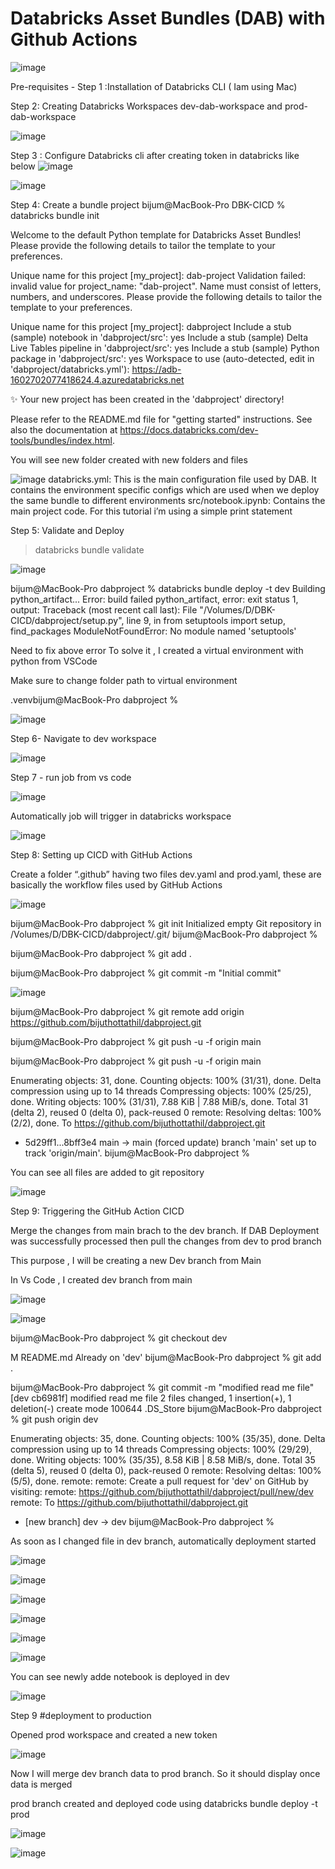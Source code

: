 # Databricks Asset Bundles (DAB) with Github Actions
![image](https://github.com/user-attachments/assets/d6bd9556-6f4d-4f63-b164-073b43817f13)

Pre-requisites - 
Step 1 :Installation of Databricks CLI ( Iam using Mac)

Step 2: Creating Databricks Workspaces dev-dab-workspace and prod-dab-workspace

![image](https://github.com/user-attachments/assets/61922cda-a24c-4955-8251-b862cbdddfec)

Step 3 : Configure Databricks cli after creating token in databricks like below
![image](https://github.com/user-attachments/assets/38f9711d-5d84-4233-925f-ff09498312a7)

![image](https://github.com/user-attachments/assets/6a3339e0-7635-47b9-b869-5483ed8ca575)

Step 4: Create a bundle project
bijum@MacBook-Pro DBK-CICD % databricks bundle init

Welcome to the default Python template for Databricks Asset Bundles!
Please provide the following details to tailor the template to your preferences.

Unique name for this project [my_project]: dab-project
Validation failed: invalid value for project_name: "dab-project". Name must consist of letters, numbers, and underscores.
Please provide the following details to tailor the template to your preferences.

Unique name for this project [my_project]: dabproject
Include a stub (sample) notebook in 'dabproject/src': yes
Include a stub (sample) Delta Live Tables pipeline in 'dabproject/src': yes
Include a stub (sample) Python package in 'dabproject/src': yes
Workspace to use (auto-detected, edit in 'dabproject/databricks.yml'): https://adb-1602702077418624.4.azuredatabricks.net

✨ Your new project has been created in the 'dabproject' directory!

Please refer to the README.md file for "getting started" instructions.
See also the documentation at https://docs.databricks.com/dev-tools/bundles/index.html.

You will see new folder created with new folders and files

![image](https://github.com/user-attachments/assets/14e1c923-4795-4388-8a51-8697ba4ec561)
databricks.yml: This is the main configuration file used by DAB. It contains the environment specific configs which are used when we deploy the same bundle to different environments
src/notebook.ipynb: Contains the main project code. For this tutorial i’m using a simple print statement



Step 5: Validate and Deploy

 >databricks bundle validate

![image](https://github.com/user-attachments/assets/d558d8cb-6ea7-4f11-a4f2-685d078c53f0)

bijum@MacBook-Pro dabproject % databricks bundle deploy -t dev
Building python_artifact...
Error: build failed python_artifact, error: exit status 1, output: Traceback (most recent call last):
  File "/Volumes/D/DBK-CICD/dabproject/setup.py", line 9, in <module>
    from setuptools import setup, find_packages
ModuleNotFoundError: No module named 'setuptools'

Need to fix above error
To solve it , I created a virtual environment with python from VSCode

Make sure to change folder path to virtual environment

.venvbijum@MacBook-Pro dabproject % 

![image](https://github.com/user-attachments/assets/d14adc3a-88bf-4851-9bc6-53e367beb02c)


Step 6- Navigate to dev workspace

![image](https://github.com/user-attachments/assets/b233eea8-9f4d-4b4e-b3ce-eb0a8b2fb59c)

Step 7 - run job from vs code

![image](https://github.com/user-attachments/assets/5e82e211-e625-43e3-80e1-d03f3867b7b4)

Automatically job will trigger in databricks workspace

![image](https://github.com/user-attachments/assets/8583022e-9fb0-43d0-9db1-784b4253abba)


Step 8: Setting up CICD with GitHub Actions

Create a folder “.github” having two files dev.yaml and prod.yaml, these are basically the workflow files used by GitHub Actions

![image](https://github.com/user-attachments/assets/bea6f998-20f6-46ab-8fe4-fe035f4d484a)

bijum@MacBook-Pro dabproject % git init
Initialized empty Git repository in /Volumes/D/DBK-CICD/dabproject/.git/
bijum@MacBook-Pro dabproject % 

bijum@MacBook-Pro dabproject % git add .

bijum@MacBook-Pro dabproject % git commit -m "Initial commit"

![image](https://github.com/user-attachments/assets/7cc04ef7-fedf-4267-b08a-e7aadf2b0bd1)

bijum@MacBook-Pro dabproject % git remote add origin https://github.com/bijuthottathil/dabproject.git

bijum@MacBook-Pro dabproject % git push -u -f origin main


bijum@MacBook-Pro dabproject % git push -u -f origin main

Enumerating objects: 31, done.
Counting objects: 100% (31/31), done.
Delta compression using up to 14 threads
Compressing objects: 100% (25/25), done.
Writing objects: 100% (31/31), 7.88 KiB | 7.88 MiB/s, done.
Total 31 (delta 2), reused 0 (delta 0), pack-reused 0
remote: Resolving deltas: 100% (2/2), done.
To https://github.com/bijuthottathil/dabproject.git
 + 5d29ff1...8bff3e4 main -> main (forced update)
branch 'main' set up to track 'origin/main'.
bijum@MacBook-Pro dabproject % 

You can see all files are added to git repository

![image](https://github.com/user-attachments/assets/3551daf8-01fe-43e9-a0da-8c2046fdfe11)


Step 9: Triggering the GitHub Action CICD

Merge the changes from main brach to the dev branch. If DAB Deployment was successfully processed then pull the changes from dev to prod branch

This purpose , I will be creating a new Dev branch from Main

In Vs Code , I created dev branch from main

![image](https://github.com/user-attachments/assets/b2fea030-f10d-4948-a85c-a50b243c493b)

![image](https://github.com/user-attachments/assets/630436f9-8801-4f1a-8a10-447054fa3191)


bijum@MacBook-Pro dabproject % git checkout dev

M       README.md
Already on 'dev'
bijum@MacBook-Pro dabproject % git add .

bijum@MacBook-Pro dabproject % git commit -m "modified read me file"                     
[dev cb6981f] modified read me file
 2 files changed, 1 insertion(+), 1 deletion(-)
 create mode 100644 .DS_Store
bijum@MacBook-Pro dabproject % git push origin dev

Enumerating objects: 35, done.
Counting objects: 100% (35/35), done.
Delta compression using up to 14 threads
Compressing objects: 100% (29/29), done.
Writing objects: 100% (35/35), 8.58 KiB | 8.58 MiB/s, done.
Total 35 (delta 5), reused 0 (delta 0), pack-reused 0
remote: Resolving deltas: 100% (5/5), done.
remote: 
remote: Create a pull request for 'dev' on GitHub by visiting:
remote:      https://github.com/bijuthottathil/dabproject/pull/new/dev
remote: 
To https://github.com/bijuthottathil/dabproject.git
 * [new branch]      dev -> dev
bijum@MacBook-Pro dabproject %

As soon as I changed file in dev branch, automatically deployment started

![image](https://github.com/user-attachments/assets/e1cd9bae-31c2-4e9b-ae12-120ff5ec3776)



![image](https://github.com/user-attachments/assets/0bc9fd3f-125d-4d5b-bb26-3fc6334dccfc)

![image](https://github.com/user-attachments/assets/4be5ec1b-446f-4a8b-869f-d4fcd8a66d85)

![image](https://github.com/user-attachments/assets/f7c3288b-5fcf-4502-a3af-09a83210db11)

![image](https://github.com/user-attachments/assets/ba34aa8b-fa04-412e-a19d-1797b059fcb4)

![image](https://github.com/user-attachments/assets/ddb06d5c-c77b-4806-a672-3437eb000903)

You can see newly adde notebook is deployed in dev

![image](https://github.com/user-attachments/assets/0582e5d2-66c1-43ac-ba06-7ab3c67779e8)


Step 9  #deployment to production

Opened prod workspace and created a new token

![image](https://github.com/user-attachments/assets/a92189f6-ad24-4797-9a1c-6245a61fec4a)


Now I will merge dev branch data to prod branch. So it should display once data is merged

prod branch created and deployed code using databricks bundle deploy -t prod

![image](https://github.com/user-attachments/assets/8b96e844-b68e-4a9e-ba39-9ab8998d401f)

![image](https://github.com/user-attachments/assets/5edab31e-d8b1-455a-9f75-c30afd11298a)





